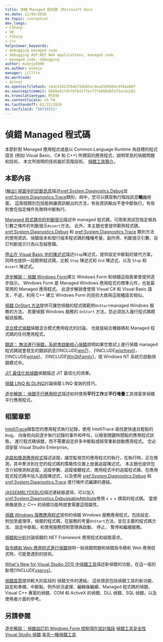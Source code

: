 ```yaml
---
title: 偵錯 Managed 程式碼 |Microsoft Docs
ms.date: 11/04/2016
ms.topic: conceptual
dev_langs:
- CSharp
- VB
- FSharp
- C++
helpviewer_keywords:
- debugging managed code
- debugging ASP.NET Web applications, managed code
- managed code, debugging
author: mikejo5000
ms.author: mikejo
manager: jillfra
ms.workload:
- dotnet
ms.openlocfilehash: 14dc53413f646718b85ec9ea43d968dc9f64a96f
ms.sourcegitcommit: b0d8e61745f67bd1f7ecf7fe080a0fe73ac6a181
ms.translationtype: MTE95
ms.contentlocale: zh-TW
ms.lasthandoff: 02/22/2019
ms.locfileid: "56719311"
---
```

# <a name="debugging-managed-code"></a>偵錯 Managed 程式碼

本節針對 Managed 應用程式或是以 Common Language Runtime 為目標的程式語言 (例如 Visual Basic、C# 和 C++) 所撰寫的應用程式，說明常見的偵錯問題和技術。 本文所說明的技術屬於高階技術。 [偵錯工具簡介](../debugger/debugger-feature-tour.md)。

## <a name="in-this-section"></a>本節內容

[[輸出] 視窗中的診斷訊息](../debugger/diagnostic-messages-in-the-output-window.md)描述<xref:System.Diagnostics.Debug>並<xref:System.Diagnostics.Trace>類別，與中，您可以撰寫執行階段訊息**輸出**視窗。 這兩個類別包括能夠讓資訊輸出的方法，有些資訊輸出不會中斷執行，有些則會在指定條件失敗時中斷執行。

[Managed 程式碼中的判斷提示](../debugger/assertions-in-managed-code.md)描述中 managed 程式碼，可用來測試您指定做為引數之條件的判斷提示`Assert`方法。 此外，本主題也會提供範例程式碼、<xref:System.Diagnostics.Debug> 和 <xref:System.Diagnostics.Trace> 類別方法的使用資訊、偵錯版本和發行版本程式碼的種種考量、副作用、判斷提示引數、自訂判斷提示行為以及組態檔。

[停止在 Visual Basic 中的陳述式](../debugger/stop-statements-in-visual-basic.md)描述`Stop`陳述式，提供設定中斷點的替代方案。 同時也提供一段範例程式碼，比較 `Stop` 陳述式和 `End` 陳述式，以及 `Stop` 和 `Assert` 陳述式。

[逐步解說： 偵錯 Windows Form](../debugger/walkthrough-debugging-a-windows-form.md)建立 Windows Form 和偵錯這個表單會提供逐步指示。 Windows Form 是 Managed Windows 應用程式的標準元件，也是最常用的 Managed 應用程式。 此逐步解說會使用 Visual C# 和 Visual Basic 語言，不過，利用 C++ 建立 Windows Form 的技術大致與這兩種語言相似。

[偵錯 OnStart 方法](../debugger/how-to-debug-the-onstart-method.md)提供可讓您偵錯的程式碼範例`OnStart`managed Windows 服務的方法。 若要偵錯 Windows 服務的 `OnStart` 方法，您必須加入幾行程式碼模擬該服務。

[混合模式偵錯](../debugger/debugging-mixed-mode-applications.md)偵錯混合模式應用程式的討論。 也就是結合機器碼和 Managed 程式碼的任何應用程式。

[錯誤： 無法進行偵錯，系統會啟動核心偵錯](../debugger/error-debugging-isn-t-possible-because-a-kernel-debugger-is-enabled-on-the-system.md)說明如果您嘗試上進行偵錯 managed 程式碼就會發生的錯誤訊息[!INCLUDE[win7](../debugger/includes/win7_md.md)]， [!INCLUDE[wiprlhext](../debugger/includes/wiprlhext_md.md)]， [!INCLUDE[winxp](../code-quality/includes/winxp_md.md)]， [!INCLUDE[Win2kFamily](../code-quality/includes/win2kfamily_md.md)]，或 Windows NT 系統已啟動偵錯模式中。

[JIT 最佳化和偵錯](../debugger/jit-optimization-and-debugging.md)偵錯描述 JIT 最佳化的效果。

[偵錯 LINQ 和 DLINQ](../debugger/debugging-linq.md)討論偵錯 LINQ 查詢的技巧。

[逐步解說： 偵錯平行應用程式](../debugger/walkthrough-debugging-a-parallel-application.md)描述如何使用**平行工作**並**平行堆疊**工具視窗來偵錯平行應用程式。

## <a name="related-sections"></a>相關章節

[IntelliTrace](../debugger/intellitrace.md)錄製您的應用程式執行記錄，使用 IntelliTrace 尋找更快速且輕鬆的 bug。 向後和向前逐步執行記錄的事件和呼叫，以檢查關鍵時間點的應用程式狀態。 進行程式碼偵錯，而不需要設定許多中斷點或經常重新啟動應用程式。 您必須安裝 Visual Studio Enterprise。

[追蹤和檢測應用程式](/dotnet/framework/debug-trace-profile/tracing-and-instrumenting-applications)描述追蹤，讓您監視您的應用程式的執行，在執行時，正在檢測，其中牽涉到在您的程式碼的策略性位置上放置追蹤陳述式。 本主題也提供包含介紹檢測和追蹤、追蹤參數、追蹤接聽程式、應用程式中的追蹤程式碼、在應用程式程式碼中加入追蹤陳述式，以及使用 <xref:System.Diagnostics.Debug> 和 <xref:System.Diagnostics.Trace> 進行條件式編譯的連結。

[/ASSEMBLYDEBUG](/cpp/build/reference/assemblydebug-add-debuggableattribute)描述連結器選項，可以加入<xref:System.Diagnostics.DebuggableAttribute>使用 c + + 撰寫的程式碼。 當使用像是掛上 C++ 的偵錯功能時就會需要這個屬性。

[偵錯 Windows 服務應用程式](/dotnet/framework/windows-services/how-to-debug-windows-service-applications)提供的偵錯 Windows 服務應用程式，包括設定、 附加至處理序，偵錯的程式碼，在服務的考量`OnStart`方法，並在主要的程式碼方法、 設定中斷點，和使用服務控制管理員啟動、 停止、 暫停和繼續服務。

[偵錯和分析](/dotnet/framework/debug-trace-profile/index)討論偵錯的.NET Framework 應用程式和組態需求。

[指令碼和 Web 應用程式進行偵錯](/visualstudio/debugger/how-to-enable-debugging-for-aspnet-applications)說明一般偵錯問題和偵錯指令碼和 Web 應用程式時，可能會遇到的技術。

[What's New for Visual Studio 2015 中偵錯工具](../debugger/what-s-new-for-the-debugger-in-visual-studio.md)描述新偵錯的功能，在這一版的新增[!INCLUDE[vsprvs](../code-quality/includes/vsprvs_md.md)]。

[偵錯首頁](../debugger/debugger-feature-tour.md)提供較大的區段的 偵錯文件的連結。 這些資訊包括偵錯工具的新功能、設定和準備、中斷點、例外狀況處理、編輯後繼續、Managed 程式碼的偵錯、Visual C++ 專案的偵錯、COM 和 ActiveX 的偵錯、DLL 偵錯、SQL 偵錯，以及使用者介面的參考。

## <a name="see-also"></a>另請參閱

[逐步解說： 偵錯自訂的 Windows Form 控制項在設計階段](/dotnet/framework/winforms/controls/walkthrough-debugging-custom-windows-forms-controls-at-design-time)
[偵錯工具安全性](../debugger/debugger-security.md)
[Visual Studio 偵錯](../debugger/index.md)
 [率先一睹偵錯工具](../debugger/debugger-feature-tour.md)